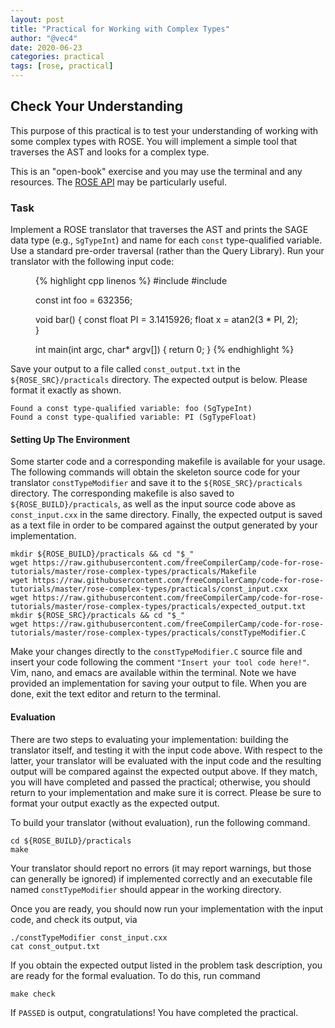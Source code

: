 ```yaml
---
layout: post
title: "Practical for Working with Complex Types"
author: "@vec4"
date: 2020-06-23
categories: practical
tags: [rose, practical]
---
```


## Check Your Understanding ##
This purpose of this practical is to test your understanding of working with some complex types with ROSE. You will implement a simple tool that traverses the AST and looks for a complex type.

This is an "open-book" exercise and you may use the terminal and any resources. The [ROSE API](http://rosecompiler.org/ROSE_HTML_Reference/index.html) may be particularly useful.

### Task ###
Implement a ROSE translator that traverses the AST and prints the SAGE data type (e.g., `SgTypeInt`) and name for each `const` type-qualified variable. Use a standard pre-order traversal (rather than the Query Library). Run your translator with the following input code:

<figure class="lineno-container">
{% highlight cpp linenos %}
#include <cstdint>
#include <cmath>

const int foo = 632356;

void bar() {
	const float PI = 3.1415926;
	float x = atan2(3 * PI, 2);
}

int main(int argc, char* argv[]) {
	return 0;
}
{% endhighlight %}
</figure>

Save your output to a file called `const_output.txt` in the `${ROSE_SRC}/practicals` directory. The expected output is below. Please format it exactly as shown.

```
Found a const type-qualified variable: foo (SgTypeInt)
Found a const type-qualified variable: PI (SgTypeFloat)
```

#### Setting Up The Environment ####
Some starter code and a corresponding makefile is available for your usage. The following commands will obtain the skeleton source code for your translator `constTypeModifier` and save it to the `${ROSE_SRC}/practicals` directory. The corresponding makefile is also saved to `${ROSE_BUILD}/practicals`, as well as the input source code above as `const_input.cxx` in the same directory. Finally, the expected output is saved as a text file in order to be compared against the output generated by your implementation.

```.term1
mkdir ${ROSE_BUILD}/practicals && cd "$_"
wget https://raw.githubusercontent.com/freeCompilerCamp/code-for-rose-tutorials/master/rose-complex-types/practicals/Makefile
wget https://raw.githubusercontent.com/freeCompilerCamp/code-for-rose-tutorials/master/rose-complex-types/practicals/const_input.cxx
wget https://raw.githubusercontent.com/freeCompilerCamp/code-for-rose-tutorials/master/rose-complex-types/practicals/expected_output.txt
mkdir ${ROSE_SRC}/practicals && cd "$_"
wget https://raw.githubusercontent.com/freeCompilerCamp/code-for-rose-tutorials/master/rose-complex-types/practicals/constTypeModifier.C
```

Make your changes directly to the `constTypeModifier.C` source file and insert your code following the comment `"Insert your tool code here!"`. Vim, nano, and emacs are available within the terminal. Note we have provided an implementation for saving your output to file. When you are done, exit the text editor and return to the terminal.

#### Evaluation ####
There are two steps to evaluating your implementation: building the translator itself, and testing it with the input code above. With respect to the latter, your translator will be evaluated with the input code and the resulting output will be compared against the expected output above. If they match, you will have completed and passed the practical; otherwise, you should return to your implementation and make sure it is correct. Please be sure to format your output exactly as the expected output.

To build your translator (without evaluation), run the following command.
```.term1
cd ${ROSE_BUILD}/practicals
make
```
Your translator should report no errors (it may report warnings, but those can generally be ignored) if implemented correctly and an executable file named `constTypeModifier` should appear in the working directory.

Once you are ready, you should now run your implementation with the input code, and check its output, via
```.term1
./constTypeModifier const_input.cxx
cat const_output.txt
```
If you obtain the expected output listed in the problem task description, you are ready for the formal evaluation. To do this, run command
```.term1
make check
```
If `PASSED` is output, congratulations! You have completed the practical.
